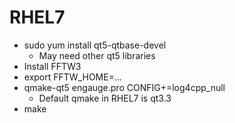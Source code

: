 # RHEL7
- sudo yum install qt5-qtbase-devel
  - May need other qt5 libraries
- Install FFTW3
- export FFTW_HOME=...
- qmake-qt5 engauge.pro CONFIG+=log4cpp_null
  - Default qmake in RHEL7 is qt3.3
- make  
